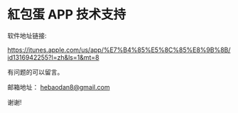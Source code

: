 # 紅包蛋 APP 技术支持

软件地址链接:

https://itunes.apple.com/us/app/%E7%B4%85%E5%8C%85%E8%9B%8B/id1316942255?l=zh&ls=1&mt=8

有问题的可以留言。 

邮箱地址： hebaodan8@gmail.com

谢谢!
